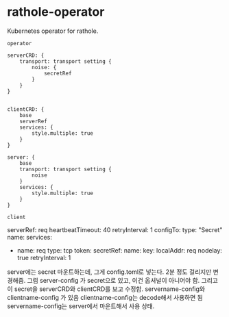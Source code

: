 # rathole-operator

Kubernetes operator for rathole.

```d2
operator

serverCRD: {
    transport: transport setting {
        noise: {
            secretRef
        }
    }
}


clientCRD: {
    base
    serverRef
    services: {
        style.multiple: true
    }
}

server: {
    base
    transport: transport setting {
        noise
    }
    services: {
        style.multiple: true
    }
}

client
```


serverRef: req
heartbeatTimeout: 40
retryInterval: 1
configTo: 
    type: "Secret"
    name: 
services:
- name: req
  type: tcp
  token: 
    secretRef:
        name:
        key:
  localAddr: req
  nodelay: true
  retryInterval: 1


server에는 secret 마운트하는데, 그게 config.toml로 넣는다.
2분 정도 걸리지만 변경해줌.
그럼 server-config  가 secret으로 있고, 이건 옵셔널이 아니어야 함.
그리고 이 secret을 serverCRD와 clientCRD를 보고 수정함.
servername-config와 clientname-config 가 있음
clientname-config는 decode해서 사용하면 됨
servername-config는 server에서 마운트해서 사용 상태.


      